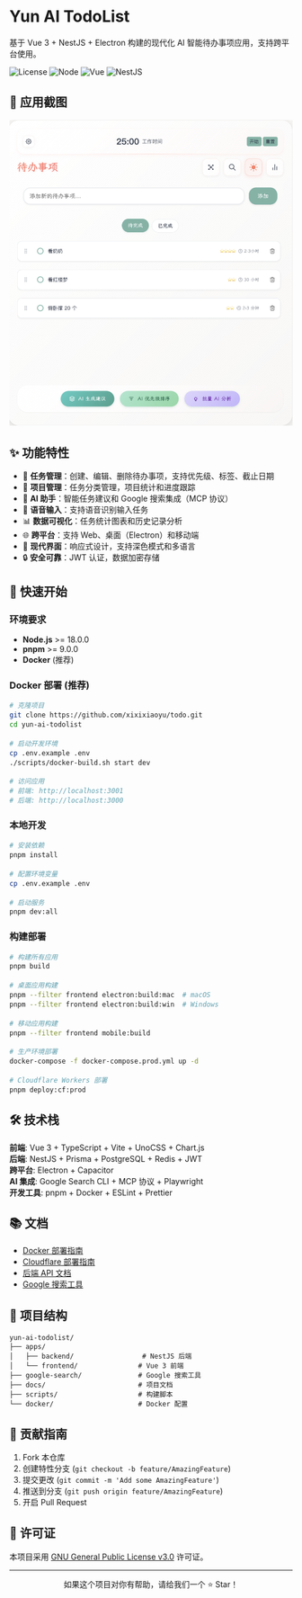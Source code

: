 # Yun AI TodoList

基于 Vue 3 + NestJS +
Electron 构建的现代化 AI 智能待办事项应用，支持跨平台使用。

![License](https://img.shields.io/badge/license-GPL--3.0-red.svg)
![Node](https://img.shields.io/badge/node-%3E%3D18.0.0-brightgreen)
![Vue](https://img.shields.io/badge/Vue-3.5.16-4FC08D?logo=vue.js)
![NestJS](https://img.shields.io/badge/NestJS-10.x-E0234E?logo=nestjs)

## 📸 应用截图

<img src='./apps/frontend/public/officialWebsite/首页.png'>

## ✨ 功能特性

- 📝 **任务管理**：创建、编辑、删除待办事项，支持优先级、标签、截止日期
- 🎯 **项目管理**：任务分类管理，项目统计和进度跟踪
- 🤖 **AI 助手**：智能任务建议和 Google 搜索集成（MCP 协议）
- 🎵 **语音输入**：支持语音识别输入任务
- 📊 **数据可视化**：任务统计图表和历史记录分析
- 🌐 **跨平台**：支持 Web、桌面（Electron）和移动端
- 🎨 **现代界面**：响应式设计，支持深色模式和多语言
- 🔒 **安全可靠**：JWT 认证，数据加密存储

## 🚀 快速开始

### 环境要求

- **Node.js** >= 18.0.0
- **pnpm** >= 9.0.0
- **Docker** (推荐)

### Docker 部署 (推荐)

```bash
# 克隆项目
git clone https://github.com/xixixiaoyu/todo.git
cd yun-ai-todolist

# 启动开发环境
cp .env.example .env
./scripts/docker-build.sh start dev

# 访问应用
# 前端: http://localhost:3001
# 后端: http://localhost:3000
```

### 本地开发

```bash
# 安装依赖
pnpm install

# 配置环境变量
cp .env.example .env

# 启动服务
pnpm dev:all
```

### 构建部署

```bash
# 构建所有应用
pnpm build

# 桌面应用构建
pnpm --filter frontend electron:build:mac  # macOS
pnpm --filter frontend electron:build:win  # Windows

# 移动应用构建
pnpm --filter frontend mobile:build

# 生产环境部署
docker-compose -f docker-compose.prod.yml up -d

# Cloudflare Workers 部署
pnpm deploy:cf:prod
```

## 🛠️ 技术栈

**前端**: Vue 3 + TypeScript + Vite + UnoCSS + Chart.js  
**后端**: NestJS + Prisma + PostgreSQL + Redis + JWT  
**跨平台**: Electron + Capacitor  
**AI 集成**: Google Search CLI + MCP 协议 + Playwright  
**开发工具**: pnpm + Docker + ESLint + Prettier

## 📚 文档

- [Docker 部署指南](./docs/DOCKER.md)
- [Cloudflare 部署指南](./docs/CLOUDFLARE-DEPLOYMENT.md)
- [后端 API 文档](./apps/backend/docs/API.md)
- [Google 搜索工具](./google-search/README.md)

## 📁 项目结构

```
yun-ai-todolist/
├── apps/
│   ├── backend/                 # NestJS 后端
│   └── frontend/               # Vue 3 前端
├── google-search/              # Google 搜索工具
├── docs/                       # 项目文档
├── scripts/                    # 构建脚本
└── docker/                     # Docker 配置
```

## 🤝 贡献指南

1. Fork 本仓库
2. 创建特性分支 (`git checkout -b feature/AmazingFeature`)
3. 提交更改 (`git commit -m 'Add some AmazingFeature'`)
4. 推送到分支 (`git push origin feature/AmazingFeature`)
5. 开启 Pull Request

## 📄 许可证

本项目采用 [GNU General Public License v3.0](LICENSE) 许可证。

---

<div align="center">
  <p>如果这个项目对你有帮助，请给我们一个 ⭐️ Star！</p>
</div>
